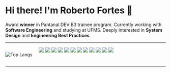 <h1>Hi there! I'm Roberto Fortes 👋</h1>

<div style="display: flex; flex-wrap: wrap; align-items: center; gap: 20px;">
  <div style="flex: 1; min-width: 250px;">
    Award <strong>winner</strong> in Pantanal.DEV B3 trainee program. 
    Currently working with <strong>Software Engineering</strong> and studying at UFMS.
    Deeply interested in <strong>System Design</strong> and <strong>Engineering Best Practices</strong>.
  </div>
</div>

---

<div style="display: flex; flex-wrap: wrap; gap: 20px; justify-content: center; align-items: flex-start;">

  ![Top Langs](https://github-readme-stats.vercel.app/api/top-langs/?username=RobertoFORTs&layout=compact&theme=dark_wave)
  <div style="flex: 1; justify-content: center; min-width: 300px;">
  <!-- Languages -->
  <img src="https://img.shields.io/badge/Java-%23ED8B00.svg?&style=for-the-badge&logo=java&logoColor=white"/>
  <img src="https://img.shields.io/badge/Spring%20Boot-%236DB33F.svg?&style=for-the-badge&logo=springboot&logoColor=white"/>
  <img src="https://img.shields.io/badge/Node.js-339933?style=for-the-badge&logo=node.js&logoColor=white"/>
  <img src="https://img.shields.io/badge/NestJS-E0234E?style=for-the-badge&logo=nestjs&logoColor=white"/>
  <img src="https://img.shields.io/badge/React-%2361DAFB.svg?&style=for-the-badge&logo=react&logoColor=black"/>
  <img src="https://img.shields.io/badge/Flutter-%2302569B.svg?&style=for-the-badge&logo=flutter&logoColor=white"/>
  <img src="https://img.shields.io/badge/Python-%233776AB.svg?&style=for-the-badge&logo=python&logoColor=white"/>

  <!-- Databases -->
  <img src="https://img.shields.io/badge/PostgreSQL-%23336791.svg?&style=for-the-badge&logo=postgresql&logoColor=white"/>
  <img src="https://img.shields.io/badge/MongoDB-%2347A248.svg?&style=for-the-badge&logo=mongodb&logoColor=white"/>

  <!-- DevOps & Tools -->
  <img src="https://img.shields.io/badge/Docker-%232496ED.svg?&style=for-the-badge&logo=docker&logoColor=white"/>
  <img src="https://img.shields.io/badge/AWS-%23FF9900.svg?&style=for-the-badge&logo=amazonaws&logoColor=white"/>
  <img src="https://img.shields.io/badge/Git-%23F05032.svg?&style=for-the-badge&logo=git&logoColor=white"/>
  </div>
</div>

---


